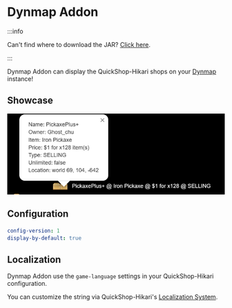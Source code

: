 # Dynmap Addon

:::info

Can't find where to download the JAR? [Click here](../faq/where-addons-compacts-at.md).

:::

Dynmap Addon can display the QuickShop-Hikari shops on your [Dynmap](https://modrinth.com/plugin/dynmap) instance!

## Showcase

![dynmap](img/dynmap.png)

## Configuration

```yaml
config-version: 1
display-by-default: true
```

## Localization

Dynmap Addon use the `game-language` settings in your QuickShop-Hikari configuration.

You can customize the string via QuickShop-Hikari's [Localization System](../modules/localization.md).
